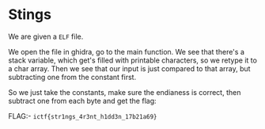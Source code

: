 # Stings

We are given a `ELF` file.

We open the file in ghidra, go to the main function.
We see that there's a stack variable, which get's filled
with printable characters, so we retype it to a char
array. Then we see that our input is just compared to
that array, but subtracting one from the constant first.

So we just take the constants, make sure the endianess
is correct, then subtract one from each byte and get the flag:

FLAG:- ``ictf{str1ngs_4r3nt_h1dd3n_17b21a69}``
